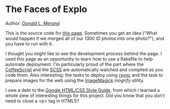 The Faces of Explo
==================

_Author: [Donald L. Merand](http://donaldmerand.com)_

This is the source code for [this page](http://www.explo.org/facesofexplo/). Sometimes you get an idea ("What would happen if we merged all of our 1300 ID photos into one photo?"), and you have to run with it.

I thought you might like to see the development process behind the page. I used this page as an opportunity to learn how to use a Rakefile to help automate deployment. I'm particularly proud of the part where the [CoffeeScript](http://jashkenas.github.com/coffee-script/) and the [SCSS](http://sass-lang.com/) are automatically watched and compiled as you code them. Also interesting: the tasks to deploy using [rsync](http://rsync.samba.org/) and the task to prepare images for the web using the [ImageMagick](http://www.imagemagick.org/) _mogrify_ utility.

I owe a debt to the [Google HTML/CSS Style Guide](http://google-styleguide.googlecode.com/svn/trunk/htmlcssguide.xml), from which I learned a whole slew of interesting things for this project. Did you know that you don't need to close a &lt;p&gt; tag in HTML5?
